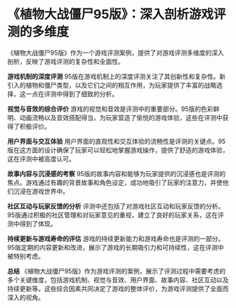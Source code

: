 # 《植物大战僵尸95版》：深入剖析游戏评测的多维度

《植物大战僵尸95版》作为一个游戏评测案例，提供了对游戏评测多维度的深入剖析，反映了游戏评测的复杂性和全面性。

**游戏机制的深度评测**
95版在游戏机制上的深度评测关注了其创新性和复杂性。新引入的植物和僵尸类型，以及它们之间的相互作用，为玩家提供了丰富的战略选择，这一点在评测中得到了细致的分析。

**视觉与音效的综合评价**
游戏的视觉和音效是评测中的重要部分。95版的色彩鲜明、动画流畅以及音效搭配得当，为玩家营造了愉悦的游戏体验，这些在评测中获得了积极评价。

**用户界面与交互体验**
用户界面的直观性和交互体验的流畅性是评测的关键点。95版在这方面的设计确保了玩家可以轻松地掌握游戏操作，提供了舒适的游戏体验，这在评测中被高度认可。

**故事内容与沉浸感的考察**
95版的故事内容和能够为玩家提供的沉浸感也是评测的焦点。游戏通过有趣的背景故事和角色设定，成功地吸引了玩家的注意力，并使他们沉浸在游戏世界中。

**社区互动与玩家反馈的分析**
评测中还包括了对游戏社区互动和玩家反馈的分析。95版通过积极的社区管理和对玩家意见的重视，建立了良好的玩家关系，这在评测中得到了体现。

**持续更新与游戏寿命的评估**
游戏的持续更新能力和游戏寿命也是评测的一部分。95版定期的内容更新和改进，展示了游戏的长期吸引力和可持续性，这在评测中被特别考虑。

**总结**
《植物大战僵尸95版》作为游戏评测的案例，展示了评测过程中需要考虑的多个关键维度，包括游戏机制、视觉与音效、用户界面、故事内容、社区互动以及持续更新等。这些综合因素共同决定了游戏的整体评价，为游戏评测提供了全面而深入的视角。